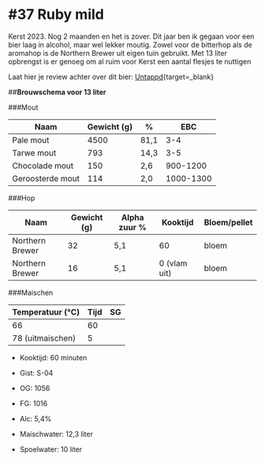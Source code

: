 # #37 Ruby mild

Kerst 2023. Nog 2 maanden en het is zover. Dit jaar ben ik gegaan voor een bier laag in alcohol, maar wel lekker moutig. Zowel voor de bitterhop als de aromahop is de Northern Brewer uit eigen tuin gebruikt. Met 13 liter opbrengst is er genoeg om al ruim voor Kerst een aantal flesjes te nuttigen



Laat hier je review achter over dit bier:
[Untappd](https://untappd.com/b/brouwerij-robier-blonde/5593408){target=_blank}



##**Brouwschema voor 13 liter**


###Mout

Naam | Gewicht (g) | % | EBC
------------ | ---- | --- | ------------
Pale mout | 4500 | 81,1 | 3-4
Tarwe mout | 793 | 14,3 | 3-5
Chocolade mout | 150 | 2,6 | 900-1200
Geroosterde mout | 114 | 2,0 | 1000-1300


###Hop

Naam | Gewicht (g) | Alpha zuur % | Kooktijd | Bloem/pellet
------------ | ---- | --- | ---- | ------------
Northern Brewer | 32 | 5,1 | 60 | bloem
Northern Brewer | 16 | 5,1 | 0 (vlam uit) | bloem

###Maischen

Temperatuur (°C) | Tijd | SG
------------ | ---- | ------------
66 | 60 | 
78 (uitmaischen) | 5 |

- Kooktijd: 60 minuten
- Gist: S-04
- OG: 1056
- FG: 1016
- Alc: 5,4%

- Maischwater: 12,3 liter
- Spoelwater: 10 liter